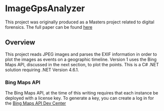 # ImageGpsAnalyzer
This project was originally produced as a Masters project related to digital forensics. The full paper can be found <a href="https://github.com/akirby/ImageGpsAnalyzer/blob/master/ImageGpsAnalyzer.pdf">here</a>

## Overview

This project reads JPEG images and parses the EXIF information in order to plot the images as events on a geographic timeline. Version 1 uses the Bing Maps API, discussed in the next section, to plot the points. This is a C# .NET solution requiring .NET Version 4.6.1.

### Bing Maps API
The Bing Maps API, at the time of this writing requires that each instance be deployed with a license key.  To generate a key, you can create a log in for the <a href = "https://www.bingmapsportal.com">Bing Maps API Dev Center </a>

